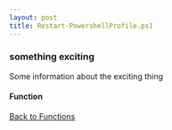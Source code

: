 ```yaml
---
layout: post
title: Restart-PowershellProfile.ps1
---
```


### something exciting

Some information about the exciting thing

#### Function

<script async src="https://gist-it.appspot.com/github.com/BanterBoy/scripts-blog/blob/master/PowerShell/functions/powerShellProfile/Restart-PowershellProfile.ps1" crossorigin="anonymous"></script>

<a href="/menu/_pages/functions.html">Back to Functions</a>
